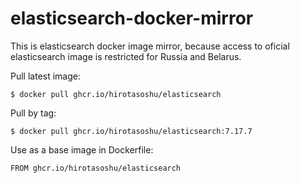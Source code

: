 # elasticsearch-docker-mirror

This is elasticsearch docker image mirror, because access to oficial elasticsearch image is restricted for Russia and Belarus.

Pull latest image:
```console
$ docker pull ghcr.io/hirotasoshu/elasticsearch 
```

Pull by tag:
```console
$ docker pull ghcr.io/hirotasoshu/elasticsearch:7.17.7 
```
Use as a base image in Dockerfile:
```console
FROM ghcr.io/hirotasoshu/elasticsearch 
```

